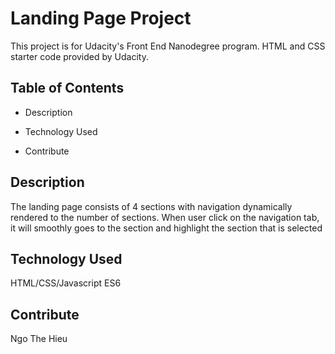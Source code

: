 # Landing Page Project

This project is for Udacity's Front End Nanodegree program. HTML and CSS starter code provided by Udacity.

## Table of Contents

- Description
- Technology Used

- Contribute

## Description

The landing page consists of 4 sections with navigation dynamically rendered to the number of sections. When user click on the navigation tab, it will smoothly goes to the section and highlight the section that is selected

## Technology Used

HTML/CSS/Javascript ES6

## Contribute

Ngo The Hieu
